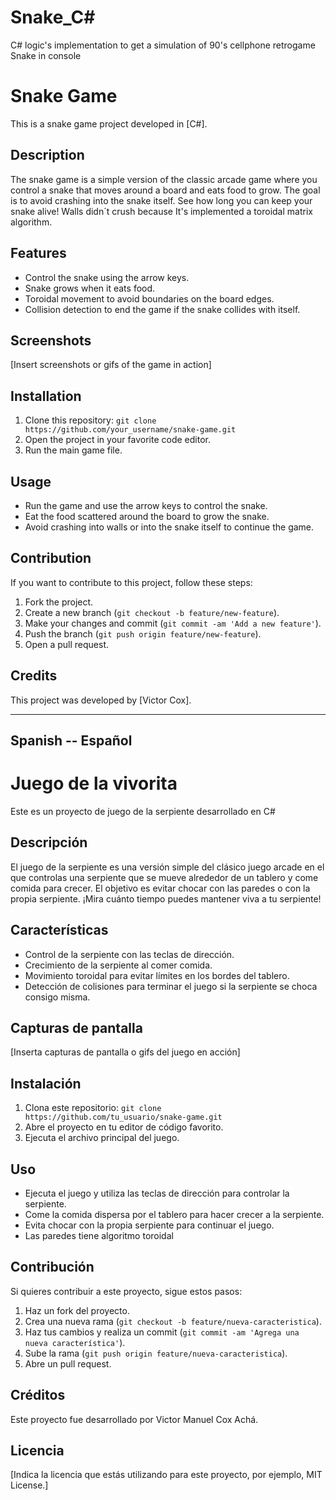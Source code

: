 # Snake_C#
C# logic's implementation to get a simulation of 90's cellphone retrogame Snake in console

# Snake Game

This is a snake game project developed in [C#].

## Description
The snake game is a simple version of the classic arcade game where you control a snake that moves around a board and eats food to grow. The goal is to avoid crashing into the snake itself. See how long you can keep your snake alive! 
Walls didn´t crush because It's implemented a toroidal matrix algorithm.

## Features
- Control the snake using the arrow keys.
- Snake grows when it eats food.
- Toroidal movement to avoid boundaries on the board edges.
- Collision detection to end the game if the snake collides with itself.

## Screenshots
[Insert screenshots or gifs of the game in action]

## Installation
1. Clone this repository: `git clone https://github.com/your_username/snake-game.git`
2. Open the project in your favorite code editor.
3. Run the main game file.

## Usage
- Run the game and use the arrow keys to control the snake.
- Eat the food scattered around the board to grow the snake.
- Avoid crashing into walls or into the snake itself to continue the game.

## Contribution
If you want to contribute to this project, follow these steps:
1. Fork the project.
2. Create a new branch (`git checkout -b feature/new-feature`).
3. Make your changes and commit (`git commit -am 'Add a new feature'`).
4. Push the branch (`git push origin feature/new-feature`).
5. Open a pull request.

## Credits
This project was developed by [Victor Cox].

---
Spanish -- Español
---

# Juego de la vivorita

Este es un proyecto de juego de la serpiente desarrollado en C#

## Descripción
El juego de la serpiente es una versión simple del clásico juego arcade en el que controlas una serpiente que se mueve alrededor de un tablero y come comida para crecer. El objetivo es evitar chocar con las paredes o con la propia serpiente. ¡Mira cuánto tiempo puedes mantener viva a tu serpiente!

## Características
- Control de la serpiente con las teclas de dirección.
- Crecimiento de la serpiente al comer comida.
- Movimiento toroidal para evitar límites en los bordes del tablero.
- Detección de colisiones para terminar el juego si la serpiente se choca consigo misma.

## Capturas de pantalla
[Inserta capturas de pantalla o gifs del juego en acción]

## Instalación
1. Clona este repositorio: `git clone https://github.com/tu_usuario/snake-game.git`
2. Abre el proyecto en tu editor de código favorito.
3. Ejecuta el archivo principal del juego.

## Uso
- Ejecuta el juego y utiliza las teclas de dirección para controlar la serpiente.
- Come la comida dispersa por el tablero para hacer crecer a la serpiente.
- Evita chocar con la propia serpiente para continuar el juego.
- Las paredes tiene algoritmo toroidal

## Contribución
Si quieres contribuir a este proyecto, sigue estos pasos:
1. Haz un fork del proyecto.
2. Crea una nueva rama (`git checkout -b feature/nueva-caracteristica`).
3. Haz tus cambios y realiza un commit (`git commit -am 'Agrega una nueva característica'`).
4. Sube la rama (`git push origin feature/nueva-caracteristica`).
5. Abre un pull request.

## Créditos
Este proyecto fue desarrollado por Victor Manuel Cox Achá.

## Licencia
[Indica la licencia que estás utilizando para este proyecto, por ejemplo, MIT License.]

